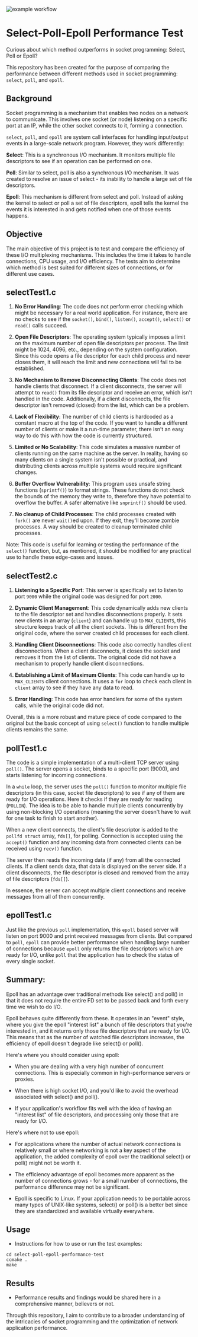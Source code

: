 ![example workflow](https://github.com/jakub-michalik/select-poll-epoll-performance-test/actions/workflows/cmake-single-platform.yml/badge.svg)

# Select-Poll-Epoll Performance Test 

Curious about which method outperforms in socket programming: Select, Poll or Epoll?

This repository has been created for the purpose of comparing the performance between different methods used in socket programming: `select`, `poll`, and `epoll`.

## Background

Socket programming is a mechanism that enables two nodes on a network to communicate. This involves one socket (or node) listening on a specific port at an IP, while the other socket connects to it, forming a connection.

`select`, `poll`, and `epoll` are system call interfaces for handling input/output events in a large-scale network program. However, they work differently:

**Select**: This is a synchronous I/O mechanism. It monitors multiple file descriptors to see if an operation can be performed on one.

**Poll**: Similar to select, poll is also a synchronous I/O mechanism. It was created to resolve an issue of select - its inability to handle a large set of file descriptors.

**Epoll**: This mechanism is different from select and poll. Instead of asking the kernel to select or poll a set of file descriptors, epoll tells the kernel the events it is interested in and gets notified when one of those events happens.

## Objective

The main objective of this project is to test and compare the efficiency of these I/O multiplexing mechanisms. This includes the time it takes to handle connections, CPU usage, and I/O efficiency. The tests aim to determine which method is best suited for different sizes of connections, or for different use cases.

## selectTest1.c

1. **No Error Handling**: The code does not perform error checking which might be necessary for a real world application. For instance, there are no checks to see if the `socket()`, `bind()`, `listen()`, `accept()`, `select()` or `read()` calls succeed.

2. **Open File Descriptors**: The operating system typically imposes a limit on the maximum number of open file descriptors per process. The limit might be 1024, 4096, etc., depending on the system configuration. Since this code opens a file descriptor for each child process and never closes them, it will reach the limit and new connections will fail to be established.

3. **No Mechanism to Remove Disconnecting Clients**: The code does not handle clients that disconnect. If a client disconnects, the server will attempt to `read()` from its file descriptor and receive an error, which isn't handled in the code. Additionally, if a client disconnects, the file descriptor isn't removed (closed) from the list, which can be a problem.

4. **Lack of Flexibility**: The number of child clients is hardcoded as a constant macro at the top of the code. If you want to handle a different number of clients or make it a run-time parameter, there isn’t an easy way to do this with how the code is currently structured.

5. **Limited or No Scalability**: This code simulates a massive number of clients running on the same machine as the server. In reality, having so many clients on a single system isn't possible or practical, and distributing clients across multiple systems would require significant changes. 

6. **Buffer Overflow Vulnerability**: This program uses unsafe string functions (`sprintf()`) to format strings. These functions do not check the bounds of the memory they write to, therefore they have potential to overflow the buffer. A safer alternative like `snprintf()` should be used.

7. **No cleanup of Child Processes**: The child processes created with `fork()` are never `wait()`ed upon. If they exit, they'll become zombie processes. A way should be created to cleanup terminated child processes. 

Note: This code is useful for learning or testing the performance of the `select()` function, but, as mentioned, it should be modified for any practical use to handle these edge-cases and issues.

## selectTest2.c

1. **Listening to a Specific Port**: This server is specifically set to listen to port `9000` while the original code was designed for port `2000`.

2. **Dynamic Client Management**: This code dynamically adds new clients to the file descriptor set and handles disconnections properly. It sets new clients in an array (`client`) and can handle up to `MAX_CLIENTS`, this structure keeps track of all the client sockets. This is different from the original code, where the server created child processes for each client.

3. **Handling Client Disconnections**: This code also correctly handles client disconnections. When a client disconnects, it closes the socket and removes it from the list of clients. The original code did not have a mechanism to properly handle client disconnections.

4. **Establishing a Limit of Maximum Clients**: This code can handle up to `MAX_CLIENTS` client connections. It uses a `for` loop to check each client in `client` array to see if they have any data to read.

5. **Error Handling**: This code has error handlers for some of the system calls, while the original code did not.

Overall, this is a more robust and mature piece of code compared to the original but the basic concept of using `select()` function to handle multiple clients remains the same.

## pollTest1.c

The code is a simple implementation of a multi-client TCP server using `poll()`. The server opens a socket, binds to a specific port (9000), and starts listening for incoming connections. 

In a `while` loop, the server uses the `poll()` function to monitor multiple file descriptors (in this case, socket file descriptors) to see if any of them are ready for I/O operations. Here it checks if they are ready for reading (`POLLIN`). The idea is to be able to handle multiple clients concurrently by using non-blocking I/O operations (meaning the server doesn't have to wait for one task to finish to start another). 

When a new client connects, the client's file descriptor is added to the `pollfd struct` array, `fds[]`, for polling. Connection is accepted using the `accept()` function and any incoming data from connected clients can be received using `recv()` function. 

The server then reads the incoming data (if any) from all the connected clients. If a client sends data, that data is displayed on the server side. If a client disconnects, the file descriptor is closed and removed from the array of file descriptors (`fds[]`). 

In essence, the server can accept multiple client connections and receive messages from all of them concurrently.

## epollTest1.c

Just like the previous `poll` implementation, this `epoll` based server will listen on port 9000 and print received messages from clients. But compared to `poll`, `epoll` can provide better performance when handling large number of connections because `epoll` only returns the file descriptors which are ready for I/O, unlike `poll` that the application has to check the status of every single socket.

## Summary:

Epoll has an advantage over traditional methods like select() and poll() in that it does not require the entire FD set to be passed back and forth every time we wish to do I/O.

Epoll behaves quite differently from these. It operates in an "event" style, where you give the epoll "interest list" a bunch of file descriptors that you're interested in, and it returns only those file descriptors that are ready for I/O. This means that as the number of watched file descriptors increases, the efficiency of epoll doesn't degrade like select() or poll().

Here's where you should consider using epoll:

- When you are dealing with a very high number of concurrent connections. This is especially common in high-performance servers or proxies.

- When there is high socket I/O, and you'd like to avoid the overhead associated with select() and poll().

- If your application's workflow fits well with the idea of having an "interest list" of file descriptors, and processing only those that are ready for I/O.


Here's where not to use epoll:

- For applications where the number of actual network connections is relatively small or where networking is not a key aspect of the application, the added complexity of epoll over the traditional select() or poll() might not be worth it.

- The efficiency advantage of epoll becomes more apparent as the number of connections grows - for a small number of connections, the performance difference may not be significant.

- Epoll is specific to Linux. If your application needs to be portable across many types of UNIX-like systems, select() or poll() is a better bet since they are standardized and available virtually everywhere.

## Usage

* Instructions for how to use or run the test examples:

```
cd select-poll-epoll-performance-test
ccmake . 
make 
```

## Results

* Performance results and findings would be shared here in a comprehensive manner, believers or not.

Through this repository, I aim to contribute to a broader understanding of the intricacies of socket programming and the optimization of network application performance.
